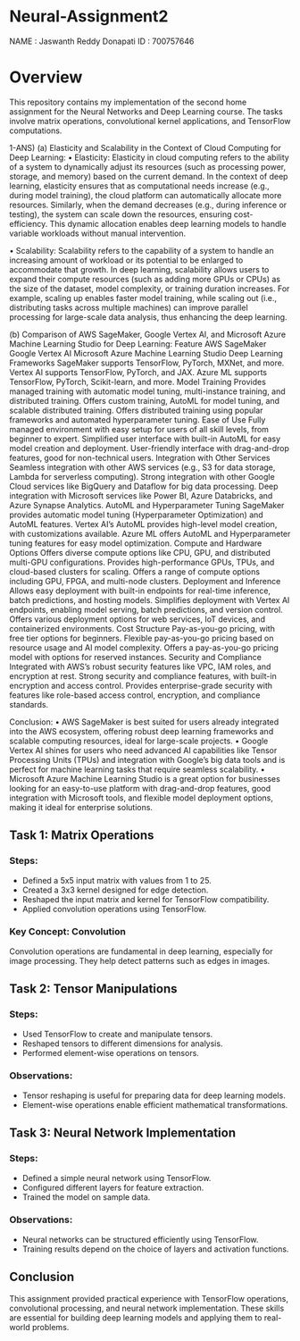 # Neural-Assignment2
NAME : Jaswanth Reddy Donapati
ID : 700757646

# Overview
This repository contains my implementation of the second home assignment for the Neural Networks and Deep Learning course. The tasks involve matrix operations, convolutional kernel applications, and TensorFlow computations.

1-ANS)
(a) Elasticity and Scalability in the Context of Cloud Computing for Deep Learning:
•	Elasticity:
Elasticity in cloud computing refers to the ability of a system to dynamically adjust its resources (such as processing power, storage, and memory) based on the current demand. In the context of deep learning, elasticity ensures that as computational needs increase (e.g., during model training), the cloud platform can automatically allocate more resources. Similarly, when the demand decreases (e.g., during inference or testing), the system can scale down the resources, ensuring cost-efficiency. This dynamic allocation enables deep learning models to handle variable workloads without manual intervention.


•	Scalability:
Scalability refers to the capability of a system to handle an increasing amount of workload or its potential to be enlarged to accommodate that growth. In deep learning, scalability allows users to expand their compute resources (such as adding more GPUs or CPUs) as the size of the dataset, model complexity, or training duration increases. For example, scaling up enables faster model training, while scaling out (i.e., distributing tasks across multiple machines) can improve parallel processing for large-scale data analysis, thus enhancing the deep learning.

(b) Comparison of AWS SageMaker, Google Vertex AI, and Microsoft Azure Machine Learning Studio for Deep Learning:
Feature	AWS SageMaker	Google Vertex AI	Microsoft Azure Machine Learning Studio
Deep Learning Frameworks	SageMaker supports TensorFlow, PyTorch, MXNet, and more.	Vertex AI supports TensorFlow, PyTorch, and JAX.	Azure ML supports TensorFlow, PyTorch, Scikit-learn, and more.
Model Training	Provides managed training with automatic model tuning, multi-instance training, and distributed training.	Offers custom training, AutoML for model tuning, and scalable distributed training.	Offers distributed training using popular frameworks and automated hyperparameter tuning.
Ease of Use	Fully managed environment with easy setup for users of all skill levels, from beginner to expert.	Simplified user interface with built-in AutoML for easy model creation and deployment.	User-friendly interface with drag-and-drop features, good for non-technical users.
Integration with Other Services	Seamless integration with other AWS services (e.g., S3 for data storage, Lambda for serverless computing).	Strong integration with other Google Cloud services like BigQuery and Dataflow for big data processing.	Deep integration with Microsoft services like Power BI, Azure Databricks, and Azure Synapse Analytics.
AutoML and Hyperparameter Tuning	SageMaker provides automatic model tuning (Hyperparameter Optimization) and AutoML features.	Vertex AI’s AutoML provides high-level model creation, with customizations available.	Azure ML offers AutoML and Hyperparameter tuning features for easy model optimization.
Compute and Hardware Options	Offers diverse compute options like CPU, GPU, and distributed multi-GPU configurations.	Provides high-performance GPUs, TPUs, and cloud-based clusters for scaling.	Offers a range of compute options including GPU, FPGA, and multi-node clusters.
Deployment and Inference	Allows easy deployment with built-in endpoints for real-time inference, batch predictions, and hosting models.	Simplifies deployment with Vertex AI endpoints, enabling model serving, batch predictions, and version control.	Offers various deployment options for web services, IoT devices, and containerized environments.
Cost Structure	Pay-as-you-go pricing, with free tier options for beginners.	Flexible pay-as-you-go pricing based on resource usage and AI model complexity.	Offers a pay-as-you-go pricing model with options for reserved instances.
Security and Compliance	Integrated with AWS’s robust security features like VPC, IAM roles, and encryption at rest.	Strong security and compliance features, with built-in encryption and access control.	Provides enterprise-grade security with features like role-based access control, encryption, and compliance standards.


Conclusion:
•	AWS SageMaker is best suited for users already integrated into the AWS ecosystem, offering robust deep learning frameworks and scalable computing resources, ideal for large-scale projects.
•	Google Vertex AI shines for users who need advanced AI capabilities like Tensor Processing Units (TPUs) and integration with Google’s big data tools and is perfect for machine learning tasks that require seamless scalability.
•	Microsoft Azure Machine Learning Studio is a great option for businesses looking for an easy-to-use platform with drag-and-drop features, good integration with Microsoft tools, and flexible model deployment options, making it ideal for enterprise solutions.

## Task 1: Matrix Operations
### Steps:
- Defined a 5x5 input matrix with values from 1 to 25.
- Created a 3x3 kernel designed for edge detection.
- Reshaped the input matrix and kernel for TensorFlow compatibility.
- Applied convolution operations using TensorFlow.

### Key Concept: Convolution
Convolution operations are fundamental in deep learning, especially for image processing. They help detect patterns such as edges in images.

## Task 2: Tensor Manipulations
### Steps:
- Used TensorFlow to create and manipulate tensors.
- Reshaped tensors to different dimensions for analysis.
- Performed element-wise operations on tensors.

### Observations:
- Tensor reshaping is useful for preparing data for deep learning models.
- Element-wise operations enable efficient mathematical transformations.

## Task 3: Neural Network Implementation
### Steps:
- Defined a simple neural network using TensorFlow.
- Configured different layers for feature extraction.
- Trained the model on sample data.

### Observations:
- Neural networks can be structured efficiently using TensorFlow.
- Training results depend on the choice of layers and activation functions.

## Conclusion
This assignment provided practical experience with TensorFlow operations, convolutional processing, and neural network implementation. These skills are essential for building deep learning models and applying them to real-world problems.

